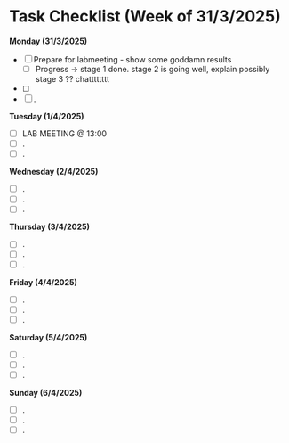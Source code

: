 # Task Checklist (Week of 31/3/2025)

**Monday (31/3/2025)**

- [ ] Prepare for labmeeting - show some goddamn results
  - [ ] Progress -> stage 1 done. stage 2 is going well, explain possibly stage 3 ?? chatttttttt
- [ ] 
- [ ] .

**Tuesday (1/4/2025)**

- [ ] LAB MEETING @ 13:00
- [ ] .
- [ ] .

**Wednesday (2/4/2025)**

- [ ] .
- [ ] .
- [ ] .

**Thursday (3/4/2025)**

- [ ] .
- [ ] .
- [ ] .

**Friday (4/4/2025)**

- [ ] .
- [ ] .
- [ ] .

**Saturday (5/4/2025)**

- [ ] .
- [ ] .
- [ ] .

**Sunday (6/4/2025)**

- [ ] .
- [ ] .
- [ ] .
